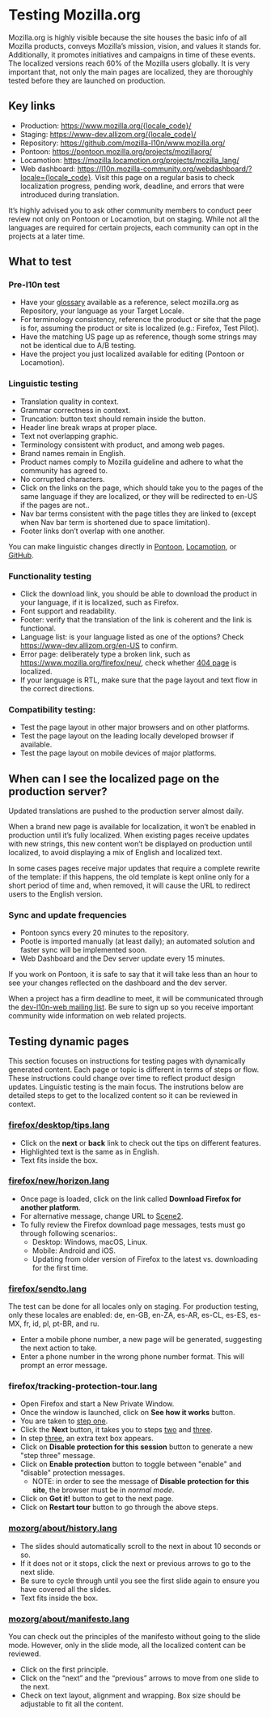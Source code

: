 # Testing Mozilla.org

Mozilla.org is highly visible because the site houses the basic info of all Mozilla products, conveys Mozilla’s mission, vision, and values it stands for. Additionally, it promotes initiatives and campaigns in time of these events. The localized versions reach 60% of the Mozilla users globally. It is very important that, not only the main pages are localized, they are thoroughly tested before they are launched on production.

## Key links

* Production: https://www.mozilla.org/{locale_code}/
* Staging: https://www-dev.allizom.org/{locale_code}/
* Repository: https://github.com/mozilla-l10n/www.mozilla.org/
* Pontoon: https://pontoon.mozilla.org/projects/mozillaorg/
* Locamotion: https://mozilla.locamotion.org/projects/mozilla_lang/
* Web dashboard: https://l10n.mozilla-community.org/webdashboard/?locale={locale_code}. Visit this page on a regular basis to check localization progress, pending work, deadline, and errors that were introduced during translation.

It’s highly advised you to ask other community members to conduct peer review not only on Pontoon or Locamotion, but on staging. While not all the languages are required for certain projects, each community can opt in the projects at a later time.

## What to test

### Pre-l10n test

* Have your [glossary](https://transvision.mozfr.org/) available as a reference, select mozilla.org as Repository, your language as your Target Locale.
* For terminology consistency, reference the product or site that the page is for, assuming the product or site is localized (e.g.: Firefox, Test Pilot).
* Have the matching US page up as reference, though some strings may not be identical due to A/B testing.
* Have the project you just localized available for editing (Pontoon or Locamotion).

### Linguistic testing

* Translation quality in context.
* Grammar correctness in context.
* Truncation: button text should remain inside the button.
* Header line break wraps at proper place.
* Text not overlapping graphic.
* Terminology consistent with product, and among web pages.
* Brand names remain in English.
* Product names comply to Mozilla guideline and adhere to what the community has agreed to.
* No corrupted characters.
* Click on the links on the page, which should take you to the pages of the same language if they are localized, or they will be redirected to en-US if the pages are not..
* Nav bar terms consistent with the page titles they are linked to (except when Nav bar term is shortened due to space limitation).
* Footer links don’t overlap with one another.

You can make linguistic changes directly in [Pontoon](https://pontoon.mozilla.org/projects/mozillaorg/), [Locamotion](https://mozilla.locamotion.org/projects/mozilla_lang/), or [GitHub](https://github.com/mozilla-l10n/www.mozilla.org/).

### Functionality testing

* Click the download link, you should be able to download the product in your language, if it is localized, such as Firefox.
* Font support and readability.
* Footer: verify that the translation of the link is coherent and the link is functional.
* Language list: is your language listed as one of the options? Check https://www-dev.allizom.org/en-US to confirm.
* Error page: deliberately type a broken link, such as https://www.mozilla.org/firefox/neu/, check whether [404 page](https://www-dev.allizom.org/404/) is localized.
* If your language is RTL, make sure that the page layout and text flow in the correct directions.

### Compatibility testing:

* Test the page layout in other major browsers and on other platforms.
* Test the page layout on the leading locally developed browser if available.
* Test the page layout on mobile devices of major platforms.

## When can I see the localized page on the production server?

Updated translations are pushed to the production server almost daily.

When a brand new page is available for localization, it won’t be enabled in production until it’s fully localized. When existing pages receive updates with new strings, this new content won’t be displayed on production until localized, to avoid displaying a mix of English and localized text.

In some cases pages receive major updates that require a complete rewrite of the template: if this happens, the old template is kept online only for a short period of time and, when removed, it will cause the URL to redirect users to the English version.

### Sync and update frequencies

* Pontoon syncs every 20 minutes to the repository.
* Pootle is imported manually (at least daily); an automated solution and faster sync will be implemented soon.
* Web Dashboard and the Dev server update every 15 minutes.

If you work on Pontoon, it is safe to say that it will take less than an hour to see your changes reflected on the dashboard and the dev server.

When a project has a firm deadline to meet, it will be communicated through the [dev-l10n-web mailing list](https://lists.mozilla.org/listinfo/dev-l10n-web). Be sure to sign up so you receive important community wide information on web related projects.

## Testing dynamic pages

This section focuses on instructions for testing pages with dynamically generated content. Each page or topic is different in terms of steps or flow. These instructions could change over time to reflect product design updates. Linguistic testing is the main focus. The instrutions below are detailed steps to get to the localized content so it can be reviewed in context.

### [firefox/desktop/tips.lang](https://www.mozilla.org/firefox/desktop/tips/)

* Click on the **next** or **back** link to check out the tips on different features.
* Highlighted text is the same as in English.
* Text fits inside the box.

### [firefox/new/horizon.lang](https://www.mozilla.org/firefox/new/)

* Once page is loaded, click on the link called **Download Firefox for another platform**.
* For alternative message, change URL to [Scene2](https://www.mozilla.org/firefox/new/?scene=2).
* To fully review the Firefox download page messages, tests must go through following scenarios:.
  * Desktop: Windows, macOS, Linux.
  * Mobile: Android and iOS.
  * Updating from older version of Firefox to the latest vs. downloading for the first time.

### [firefox/sendto.lang](https://www-dev.allizom.org/styleguide/docs/send-to-device/)

The test can be done for all locales only on staging. For production testing, only these locales are enabled: de, en-GB, en-ZA, es-AR, es-CL, es-ES, es-MX, fr, id, pl, pt-BR, and ru.
* Enter a mobile phone number, a new page will be generated, suggesting the next action to take.
* Enter a phone number in the wrong phone number format. This will prompt an error message.

### firefox/tracking-protection-tour.lang

* Open Firefox and start a New Private Window.
* Once the window is launched, click on **See how it works** button.
* You are taken to [step one](https://www.mozilla.org/firefox/51.0.1/tracking-protection/start/?step=1).
* Click the **Next** button, it takes you to steps [two](https://www.mozilla.org/firefox/51.0.1/tracking-protection/start/?step=2) and [three](https://www.mozilla.org/firefox/51.0.1/tracking-protection/start/?step=3).
* In step [three](https://www.mozilla.org/firefox/51.0.1/tracking-protection/start/?step=3), an extra text box appears.
* Click on **Disable protection for this session** button to generate a new "step three" message.
* Click on **Enable protection** button to toggle between "enable" and "disable" protection messages.
  * NOTE: in order to see the message of **Disable protection for this site**, the browser must be in _normal mode_.
* Click on **Got it!** button to get to the next page.
* Click on **Restart tour** button to go through the above steps.

### [mozorg/about/history.lang](https://www.mozilla.org/about/history/)

* The slides should automatically scroll to the next in about 10 seconds or so.
* If it does not or it stops, click the next or previous arrows to go to the next slide.
* Be sure to cycle through until you see the first slide again to ensure you have covered all the slides.
* Text fits inside the box.

### [mozorg/about/manifesto.lang](https://www.mozilla.org/about/manifesto/)

You can check out the principles of the manifesto without going to the slide mode. However, only in the slide mode, all the localized content can be reviewed.
* Click on the first principle.
* Click on the “next” and the “previous” arrows to move from one slide to the next.
* Check on text layout, alignment and wrapping. Box size should be adjustable to fit all the content.
